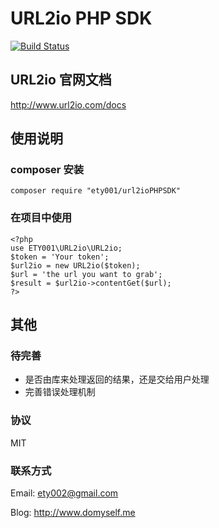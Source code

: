 URL2io PHP SDK
==============

[![Build Status](https://travis-ci.org/ety001/url2io.svg?branch=master)](https://travis-ci.org/ety001/url2io)

## URL2io 官网文档

<http://www.url2io.com/docs>

## 使用说明

### composer 安装

```
composer require "ety001/url2ioPHPSDK"
```

### 在项目中使用

```
<?php
use ETY001\URL2io\URL2io;
$token = 'Your token';
$url2io = new URL2io($token);
$url = 'the url you want to grab';
$result = $url2io->contentGet($url);
?>
```

## 其他

### 待完善

* 是否由库来处理返回的结果，还是交给用户处理
* 完善错误处理机制

### 协议

MIT

### 联系方式

Email: <ety002@gmail.com>

Blog: <http://www.domyself.me>